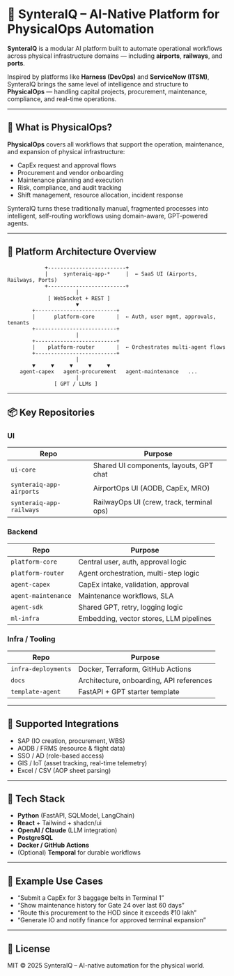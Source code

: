# 🧠 SynteraIQ – AI-Native Platform for PhysicalOps Automation

**SynteraIQ** is a modular AI platform built to automate operational workflows across physical infrastructure domains — including **airports**, **railways**, and **ports**.

Inspired by platforms like **Harness (DevOps)** and **ServiceNow (ITSM)**, SynteraIQ brings the same level of intelligence and structure to **PhysicalOps** — handling capital projects, procurement, maintenance, compliance, and real-time operations.

---

## 🧭 What is PhysicalOps?

**PhysicalOps** covers all workflows that support the operation, maintenance, and expansion of physical infrastructure:
- CapEx request and approval flows
- Procurement and vendor onboarding
- Maintenance planning and execution
- Risk, compliance, and audit tracking
- Shift management, resource allocation, incident response

SynteraIQ turns these traditionally manual, fragmented processes into intelligent, self-routing workflows using domain-aware, GPT-powered agents.

---

## 🧱 Platform Architecture Overview

```
            +-------------------------+
            |     synteraiq-app-*     |  ← SaaS UI (Airports, Railways, Ports)
            +-------------------------+
                      |
             [ WebSocket + REST ]
                      ▼
        +--------------------------+
        |      platform-core       |  ← Auth, user mgmt, approvals, tenants
        +--------------------------+
                      |
        +--------------------------+
        |    platform-router       |  ← Orchestrates multi-agent flows
        +--------------------------+
                      |
        ▼     ▼     ▼     ▼     ▼
    agent-capex   agent-procurement   agent-maintenance   ...
                      |
               [ GPT / LLMs ]
```

---

## 📦 Key Repositories

### UI

| Repo | Purpose |
|------|---------|
| `ui-core` | Shared UI components, layouts, GPT chat |
| `synteraiq-app-airports` | AirportOps UI (AODB, CapEx, MRO) |
| `synteraiq-app-railways` | RailwayOps UI (crew, track, terminal ops) |

### Backend

| Repo | Purpose |
|------|---------|
| `platform-core` | Central user, auth, approval logic |
| `platform-router` | Agent orchestration, multi-step logic |
| `agent-capex` | CapEx intake, validation, approval |
| `agent-maintenance` | Maintenance workflows, SLA |
| `agent-sdk` | Shared GPT, retry, logging logic |
| `ml-infra` | Embedding, vector stores, LLM pipelines |

### Infra / Tooling

| Repo | Purpose |
|------|---------|
| `infra-deployments` | Docker, Terraform, GitHub Actions |
| `docs` | Architecture, onboarding, API references |
| `template-agent` | FastAPI + GPT starter template |

---

## 🔌 Supported Integrations

- SAP (IO creation, procurement, WBS)
- AODB / FRMS (resource & flight data)
- SSO / AD (role-based access)
- GIS / IoT (asset tracking, real-time telemetry)
- Excel / CSV (AOP sheet parsing)

---

## 🧠 Tech Stack

- **Python** (FastAPI, SQLModel, LangChain)
- **React** + Tailwind + shadcn/ui
- **OpenAI / Claude** (LLM integration)
- **PostgreSQL**
- **Docker / GitHub Actions**
- (Optional) **Temporal** for durable workflows

---

## 🧪 Example Use Cases

- “Submit a CapEx for 3 baggage belts in Terminal 1”
- “Show maintenance history for Gate 24 over last 60 days”
- “Route this procurement to the HOD since it exceeds ₹10 lakh”
- “Generate IO and notify finance for approved terminal expansion”

---

## 📄 License

MIT © 2025 SynteraIQ – AI-native automation for the physical world.
